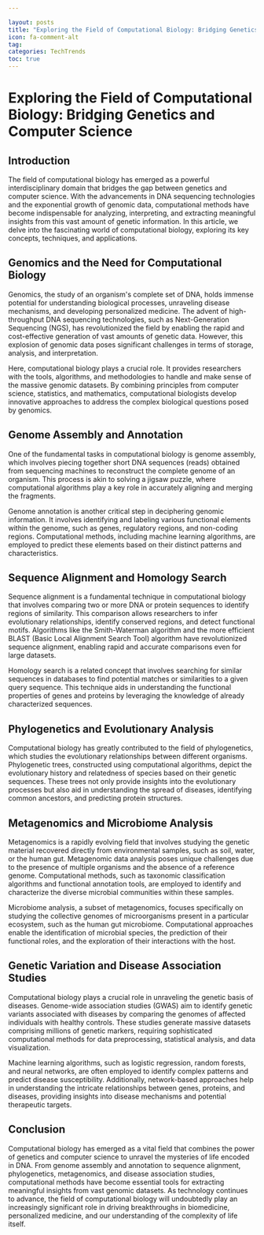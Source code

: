 ```yaml
---

layout: posts
title: "Exploring the Field of Computational Biology: Bridging Genetics and Computer Science"
icon: fa-comment-alt
tag:      
categories: TechTrends
toc: true
---
```




# Exploring the Field of Computational Biology: Bridging Genetics and Computer Science

## Introduction

The field of computational biology has emerged as a powerful interdisciplinary domain that bridges the gap between genetics and computer science. With the advancements in DNA sequencing technologies and the exponential growth of genomic data, computational methods have become indispensable for analyzing, interpreting, and extracting meaningful insights from this vast amount of genetic information. In this article, we delve into the fascinating world of computational biology, exploring its key concepts, techniques, and applications.

## Genomics and the Need for Computational Biology

Genomics, the study of an organism's complete set of DNA, holds immense potential for understanding biological processes, unraveling disease mechanisms, and developing personalized medicine. The advent of high-throughput DNA sequencing technologies, such as Next-Generation Sequencing (NGS), has revolutionized the field by enabling the rapid and cost-effective generation of vast amounts of genetic data. However, this explosion of genomic data poses significant challenges in terms of storage, analysis, and interpretation.

Here, computational biology plays a crucial role. It provides researchers with the tools, algorithms, and methodologies to handle and make sense of the massive genomic datasets. By combining principles from computer science, statistics, and mathematics, computational biologists develop innovative approaches to address the complex biological questions posed by genomics.

## Genome Assembly and Annotation

One of the fundamental tasks in computational biology is genome assembly, which involves piecing together short DNA sequences (reads) obtained from sequencing machines to reconstruct the complete genome of an organism. This process is akin to solving a jigsaw puzzle, where computational algorithms play a key role in accurately aligning and merging the fragments.

Genome annotation is another critical step in deciphering genomic information. It involves identifying and labeling various functional elements within the genome, such as genes, regulatory regions, and non-coding regions. Computational methods, including machine learning algorithms, are employed to predict these elements based on their distinct patterns and characteristics.

## Sequence Alignment and Homology Search

Sequence alignment is a fundamental technique in computational biology that involves comparing two or more DNA or protein sequences to identify regions of similarity. This comparison allows researchers to infer evolutionary relationships, identify conserved regions, and detect functional motifs. Algorithms like the Smith-Waterman algorithm and the more efficient BLAST (Basic Local Alignment Search Tool) algorithm have revolutionized sequence alignment, enabling rapid and accurate comparisons even for large datasets.

Homology search is a related concept that involves searching for similar sequences in databases to find potential matches or similarities to a given query sequence. This technique aids in understanding the functional properties of genes and proteins by leveraging the knowledge of already characterized sequences.

## Phylogenetics and Evolutionary Analysis

Computational biology has greatly contributed to the field of phylogenetics, which studies the evolutionary relationships between different organisms. Phylogenetic trees, constructed using computational algorithms, depict the evolutionary history and relatedness of species based on their genetic sequences. These trees not only provide insights into the evolutionary processes but also aid in understanding the spread of diseases, identifying common ancestors, and predicting protein structures.

## Metagenomics and Microbiome Analysis

Metagenomics is a rapidly evolving field that involves studying the genetic material recovered directly from environmental samples, such as soil, water, or the human gut. Metagenomic data analysis poses unique challenges due to the presence of multiple organisms and the absence of a reference genome. Computational methods, such as taxonomic classification algorithms and functional annotation tools, are employed to identify and characterize the diverse microbial communities within these samples.

Microbiome analysis, a subset of metagenomics, focuses specifically on studying the collective genomes of microorganisms present in a particular ecosystem, such as the human gut microbiome. Computational approaches enable the identification of microbial species, the prediction of their functional roles, and the exploration of their interactions with the host.

## Genetic Variation and Disease Association Studies

Computational biology plays a crucial role in unraveling the genetic basis of diseases. Genome-wide association studies (GWAS) aim to identify genetic variants associated with diseases by comparing the genomes of affected individuals with healthy controls. These studies generate massive datasets comprising millions of genetic markers, requiring sophisticated computational methods for data preprocessing, statistical analysis, and data visualization.

Machine learning algorithms, such as logistic regression, random forests, and neural networks, are often employed to identify complex patterns and predict disease susceptibility. Additionally, network-based approaches help in understanding the intricate relationships between genes, proteins, and diseases, providing insights into disease mechanisms and potential therapeutic targets.

## Conclusion

Computational biology has emerged as a vital field that combines the power of genetics and computer science to unravel the mysteries of life encoded in DNA. From genome assembly and annotation to sequence alignment, phylogenetics, metagenomics, and disease association studies, computational methods have become essential tools for extracting meaningful insights from vast genomic datasets. As technology continues to advance, the field of computational biology will undoubtedly play an increasingly significant role in driving breakthroughs in biomedicine, personalized medicine, and our understanding of the complexity of life itself.